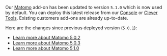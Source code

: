 
Our [Matomo](https://matomo.org/) add-on has been updated to version `5.1.0` which is now used by default. You can deploy this latest release from our [Console](https://console.clever-cloud.com) or [Clever Tools](https://github.com/CleverCloud/clever-tools). Existing customers add-ons are already up-to-date.

Here are the changes since previous deployed version (`5.0.1`):
- [Learn more about Matomo 5.0.2](https://matomo.org/changelog/matomo-5-0-2/)
- [Learn more about Matomo 5.0.3](https://matomo.org/changelog/matomo-5-0-3/)
- [Learn more about Matomo 5.1.0](https://matomo.org/changelog/matomo-5-1-0/)


